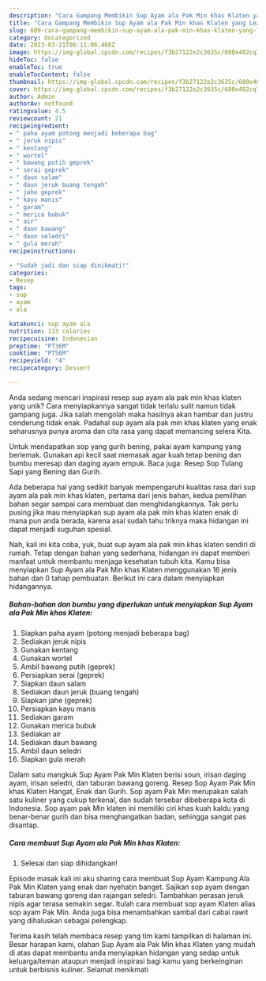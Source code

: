 ```yaml
---
description: "Cara Gampang Membikin Sup Ayam ala Pak Min khas Klaten yang Lezat"
title: "Cara Gampang Membikin Sup Ayam ala Pak Min khas Klaten yang Lezat"
slug: 609-cara-gampang-membikin-sup-ayam-ala-pak-min-khas-klaten-yang-lezat
category: Uncategorized
date: 2023-03-21T06:11:06.466Z
image: https://img-global.cpcdn.com/recipes/f3b27122e2c3635c/680x482cq70/sup-ayam-ala-pak-min-khas-klaten-foto-resep-utama.jpg
hideToc: false
enableToc: true
enableTocContent: false
thumbnail: https://img-global.cpcdn.com/recipes/f3b27122e2c3635c/680x482cq70/sup-ayam-ala-pak-min-khas-klaten-foto-resep-utama.jpg
cover: https://img-global.cpcdn.com/recipes/f3b27122e2c3635c/680x482cq70/sup-ayam-ala-pak-min-khas-klaten-foto-resep-utama.jpg
author: Admin
authorAv: notfound
ratingvalue: 4.5
reviewcount: 21
recipeingredient:
- " paha ayam potong menjadi beberapa bag"
- " jeruk nipis"
- " kentang"
- " wortel"
- " bawang putih geprek"
- " serai geprek"
- " daun salam"
- " daun jeruk buang tengah"
- " jahe geprek"
- " kayu manis"
- " garam"
- " merica bubuk"
- " air"
- " daun bawang"
- " daun seledri"
- " gula merah"
recipeinstructions:

- "Sudah jadi dan siap dinikmati!"
categories:
- Resep
tags:
- sup
- ayam
- ala

katakunci: sup ayam ala 
nutrition: 113 calories
recipecuisine: Indonesian
preptime: "PT36M"
cooktime: "PT56M"
recipeyield: "4"
recipecategory: Dessert

---
```





Anda sedang mencari inspirasi resep sup ayam ala pak min khas klaten yang unik? Cara menyiapkannya sangat tidak terlalu sulit namun tidak gampang juga. Jika salah mengolah maka hasilnya akan hambar dan justru cenderung tidak enak. Padahal sup ayam ala pak min khas klaten yang enak seharusnya punya aroma dan cita rasa yang dapat memancing selera Kita.





Untuk mendapatkan sop yang gurih bening, pakai ayam kampung yang berlemak. Gunakan api kecil saat memasak agar kuah tetap bening dan bumbu meresap dan daging ayam empuk. Baca juga: Resep Sop Tulang Sapi yang Bening dan Gurih.

Ada beberapa hal yang sedikit banyak mempengaruhi kualitas rasa dari sup ayam ala pak min khas klaten, pertama dari jenis bahan, kedua pemilihan bahan segar sampai cara membuat dan menghidangkannya. Tak perlu pusing jika mau menyiapkan sup ayam ala pak min khas klaten enak di mana pun anda berada, karena asal sudah tahu triknya maka hidangan ini dapat menjadi suguhan spesial.






Nah, kali ini kita coba, yuk, buat sup ayam ala pak min khas klaten sendiri di rumah. Tetap dengan bahan yang sederhana, hidangan ini dapat memberi manfaat untuk membantu menjaga kesehatan tubuh kita. Kamu bisa menyiapkan Sup Ayam ala Pak Min khas Klaten menggunakan 16 jenis bahan dan 0 tahap pembuatan. Berikut ini cara dalam menyiapkan hidangannya.

<!--inarticleads1-->

##### Bahan-bahan dan bumbu yang diperlukan untuk menyiapkan Sup Ayam ala Pak Min khas Klaten:

1. Siapkan  paha ayam (potong menjadi beberapa bag)
1. Sediakan  jeruk nipis
1. Gunakan  kentang
1. Gunakan  wortel
1. Ambil  bawang putih (geprek)
1. Persiapkan  serai (geprek)
1. Siapkan  daun salam
1. Sediakan  daun jeruk (buang tengah)
1. Siapkan  jahe (geprek)
1. Persiapkan  kayu manis
1. Sediakan  garam
1. Gunakan  merica bubuk
1. Sediakan  air
1. Sediakan  daun bawang
1. Ambil  daun seledri
1. Siapkan  gula merah


Dalam satu mangkuk Sup Ayam Pak Min Klaten berisi soun, irisan daging ayam, irisan seledri, dan taburan bawang goreng. Resep Sop Ayam Pak Min khas Klaten Hangat, Enak dan Gurih. Sop ayam Pak Min merupakan salah satu kuliner yang cukup terkenal, dan sudah tersebar dibeberapa kota di Indonesia. Sop ayam pak Min klaten ini memiliki ciri khas kuah kaldu yang benar-benar gurih dan bisa menghangatkan badan, sehingga sangat pas disantap. 

<!--inarticleads2-->

##### Cara membuat Sup Ayam ala Pak Min khas Klaten:


1. Selesai dan siap dihidangkan!

Episode masak kali ini aku sharing cara membuat Sup Ayam Kampung Ala Pak Min Klaten yang enak dan nyehatin banget. Sajikan sop ayam dengan taburan bawang goreng dan rajangan seledri. Tambahkan perasan jeruk nipis agar terasa semakin segar. Itulah cara membuat sop ayam Klaten alias sop ayam Pak Min. Anda juga bisa menambahkan sambal dari cabai rawit yang dihaluskan sebagai pelengkap. 

Terima kasih telah membaca resep yang tim kami tampilkan di halaman ini. Besar harapan kami, olahan Sup Ayam ala Pak Min khas Klaten yang mudah di atas dapat membantu anda menyiapkan hidangan yang sedap untuk keluarga/teman ataupun menjadi inspirasi bagi kamu yang berkeinginan untuk berbisnis kuliner. Selamat menikmati
